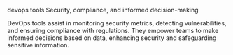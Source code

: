  devops tools
Security, compliance, and informed decision-making

DevOps tools assist in monitoring security metrics, detecting vulnerabilities, and ensuring compliance with regulations. They empower teams to make informed decisions based on data, enhancing security and safeguarding sensitive information.
